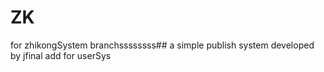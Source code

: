 # ZK
for zhikongSystem
branchssssssss## a simple publish system developed by jfinal
a d d  
 f o r  
 u s e r S y s  
 